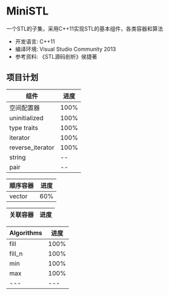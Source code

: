 # MiniSTL
  一个STL的子集，采用C++11实现STL的基本组件，各类容器和算法
* 开发语言: C++11
* 编译环境: Visual Studio Community 2013
* 参考资料: 《STL源码剖析》侯捷著

## 项目计划

|组件|进度|
|---|---|
|空间配置器|100%|
|uninitialized|100%|
|type traits|100%|
|iterator|100%|
|reverse_iterator|100%|
|string|--|
|pair|--|

|顺序容器|进度|
|---|---|
|vector|60%|

|关联容器|进度|
|---|---|

|Algorithms|进度|
|---|---|
|fill|100%|
|fill_n|100%|
|min|100%|
|max|100%|
|---|---|
